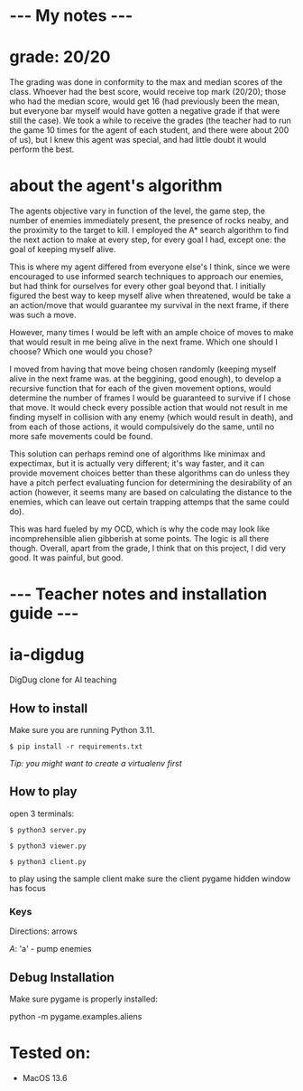 # --- My notes ---

# grade: 20/20
The grading was done in conformity to the max and median scores of the class. Whoever had the best score, would receive top mark (20/20); those who had the median score, would get 16 (had previously been the mean, but everyone bar myself would have gotten a negative grade if that were still the case). We took a while to receive the grades (the teacher had to run the game 10 times for the agent of each student, and there were about 200 of us), but I knew this agent was special, and had little doubt it would perform the best.


# about the agent's algorithm
The agents objective vary in function of the level, the game step, the number of enemies immediately present, the presence of rocks neaby, and the proximity to the target to kill. I employed the A* search algorithm to find the next action to make at every step, for every goal I had, except one: the goal of keeping myself alive.

This is where my agent differed from everyone else's I think, since we were encouraged to use informed search techniques to approach our enemies, but had think for ourselves for every other goal beyond that. I initially figured the best way to keep myself alive when threatened, would be take a an action/move that would guarantee my survival in the next frame, if there was such a move. 

However, many times I would be left with an ample choice of moves to make that would result in me being alive in the next frame. Which one should I choose? Which one would you chose?

I moved from having that move being chosen randomly (keeping myself alive in the next frame was. at the beggining, good enough), to develop a recursive function that for each of the given movement options, would determine the number of frames I would be guaranteed to survive if I chose that move. It would check every possible action that would not result in me finding myself in collision with any enemy (which would result in death), and from each of those actions, it would compulsively do the same, until no more safe movements could be found. 

This solution can perhaps remind one of algorithms like minimax and expectimax, but it is actually very different; it's way faster, and it can provide movement choices better than these algorithms can do unless they have a pitch perfect evaluating funcion for determining the desirability of an action (however, it seems many are based on calculating the distance to the enemies, which can leave out certain trapping attemps that the same could do).

This was hard fueled by my OCD, which is why the code may look like incomprehensible alien gibberish at some points. The logic is all there though. Overall, apart from the grade, I think that on this project, I did very good. It was painful, but good.




# --- Teacher notes and installation guide ---

# ia-digdug
DigDug clone for AI teaching


## How to install

Make sure you are running Python 3.11.

`$ pip install -r requirements.txt`

*Tip: you might want to create a virtualenv first*

## How to play

open 3 terminals:

`$ python3 server.py`

`$ python3 viewer.py`

`$ python3 client.py`

to play using the sample client make sure the client pygame hidden window has focus

### Keys

Directions: arrows

*A*: 'a' - pump enemies

## Debug Installation

Make sure pygame is properly installed:

python -m pygame.examples.aliens

# Tested on:
- MacOS 13.6

